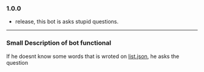 ### 1.0.0
- release, this bot is asks stupid questions. 

<hr />

### Small Description of bot functional

If he doesnt know some words that is wroted on [list.json](https://github.com/damirTAG/Yerzhan-AkhBot/blob/main/src/data/list.json), he asks the question
